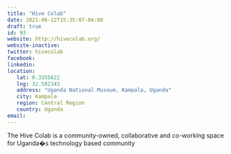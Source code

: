 ```yaml
---
title: "Hive Colab"
date: 2021-06-12T15:35:07-04:00
draft: true
id: 93
website: http://hivecolab.org/
website-inactive: 
twitter: hivecolab
facebook: 
linkedin: 
location: 
   lat: 0.3355622
   lng: 32.582343
   address: "Uganda National Museum, Kampala, Uganda"
   city: Kampala
   region: Central Region
   country: Uganda
email: 
---
```

The Hive Colab is a community-owned, collaborative and co-working space for Uganda�s technology based community
